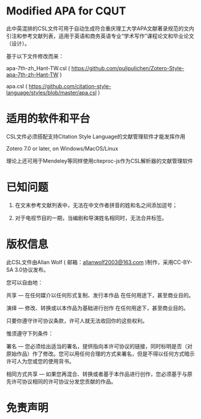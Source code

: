 # Modified APA for CQUT
此中英混排的CSL文件可用于自动生成符合重庆理工大学APA文献著录规范的文内引注和参考文献列表，适用于英语和商务英语专业“学术写作”课程论文和毕业论文（设计）。

基于以下文件修改而来：

apa-7th-zh_Hant-TW.csl ( https://github.com/pulipulichen/Zotero-Style-apa-7th-zh-Hant-TW )

apa.csl ( https://github.com/citation-style-language/styles/blob/master/apa.csl )

# 适用的软件和平台
CSL文件必须搭配支持Citation Style Language的文献管理软件才能发挥作用

Zotero 7.0 or later, on Windows/MacOS/Linux

理论上还可用于Mendeley等同样使用citeproc-js作为CSL解析器的文献管理软件

# 已知问题
1. 在文末参考文献列表中，无法在中文作者拼音的姓和名之间添加逗号；

2. 对于电视节目的一期，当编剧和导演姓名相同时，无法合并标签。

# 版权信息
此CSL文件由Allan Wolf ( 邮箱：allanwolf2003@163.com )制作，采用CC-BY-SA 3.0协议发布。

您可以自由地：

共享 — 在任何媒介以任何形式复制、发行本作品 在任何用途下，甚至商业目的。

演绎 — 修改、转换或以本作品为基础进行创作 在任何用途下，甚至商业目的。

只要你遵守许可协议条款，许可人就无法收回你的这些权利。

惟须遵守下列条件：

署名 — 您必须给出适当的署名，提供指向本许可协议的链接，同时标明是否（对原始作品）作了修改。您可以用任何合理的方式来署名，但是不得以任何方式暗示许可人为您或您的使用背书。

相同方式共享 — 如果您再混合、转换或者基于本作品进行创作，您必须基于与原先许可协议相同的许可协议分发您贡献的作品。

# 免责声明
